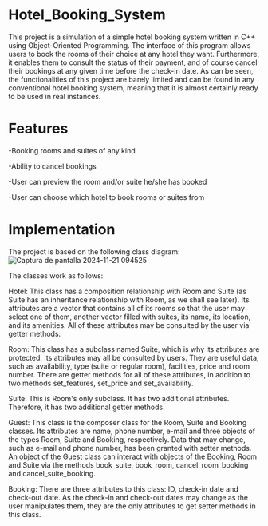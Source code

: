 # Hotel_Booking_System
This project is a simulation of a simple hotel booking system written in C++ using Object-Oriented Programming. The interface of this program allows users to book the rooms of their choice at any hotel they want. Furthermore, it enables them to consult the status of their payment, and of course cancel their bookings at any given time before the check-in date. As can be seen, the functionalities of this project are barely limited and can be found in any conventional hotel booking system, meaning that it is almost certainly ready to be used in real instances. 

# Features
-Booking rooms and suites of any kind

-Ability to cancel bookings

-User can preview the room and/or suite he/she has booked

-User can choose which hotel to book rooms or suites from

 
 # Implementation

The project is based on the following class diagram:
![Captura de pantalla 2024-11-21 094525](https://github.com/user-attachments/assets/5b9aff62-022b-4b4f-a38e-2483a582fcb6)





The classes work as follows:

Hotel: This class has a composition relationship with Room and Suite (as Suite has an inheritance relationship with Room, as we shall see later). Its attributes are a vector that contains all of its rooms so that the user may select one of them, another vector filled with suites, its name, its location, and its amenities. All of these attributes may be consulted by the user via getter methods. 

Room: This class has a subclass named Suite, which is why its attributes are protected. Its attributes may all be consulted by users. They are useful data, such as availability, type (suite or regular room), facilities, price and room number. There are getter methods for all of these attributes, in addition to two methods set_features, set_price and set_availability.

Suite: This is Room's only subclass. It has two additional attributes. Therefore, it has two additional getter methods. 

Guest: This class is the composer class for the Room, Suite and Booking classes. Its attributes are name, phone number, e-mail and three objects of the types Room, Suite and Booking, respectively. Data that may change, such as e-mail and phone number, has been granted with setter methods. An object of the Guest class can interact with objects of the Booking, Room and Suite via the methods book_suite, book_room, cancel_room_booking and cancel_suite_booking. 

Booking: There are three attributes to this class: ID, check-in date and check-out date. As the check-in and check-out dates may change as the user manipulates them, they are the only attributes to get setter methods in this class. 
